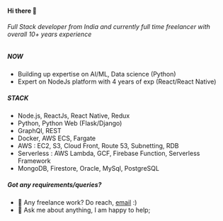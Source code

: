 #### Hi there 👋

###### Full Stack developer from India and currently full time freelancer with overall 10+ years experience

##### NOW

- Building up expertise on AI/ML, Data science (Python)
- Expert on NodeJs platform with 4 years of exp (React/React Native)

##### STACK

- Node.js, ReactJs, React Native, Redux
- Python, Python Web (Flask/Django)
- GraphQl, REST
- Docker, AWS ECS, Fargate
- AWS : EC2, S3, Cloud Front, Route 53, Subnetting, RDB 
- Serverless : AWS Lambda, GCF, Firebase Function, Serverless Framework
- MongoDB, Firestore, Oracle, MySql, PostgreSQL

##### Got any requirements/queries?
- 💼 Any freelance work? Do reach, [email](mailto:subhash.ranjan2021@gmail.com) :)
- 💬 Ask me about anything, I am happy to help;
